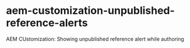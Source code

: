# aem-customization-unpublished-reference-alerts
AEM CUstomization: Showing unpublished reference alert while authoring
